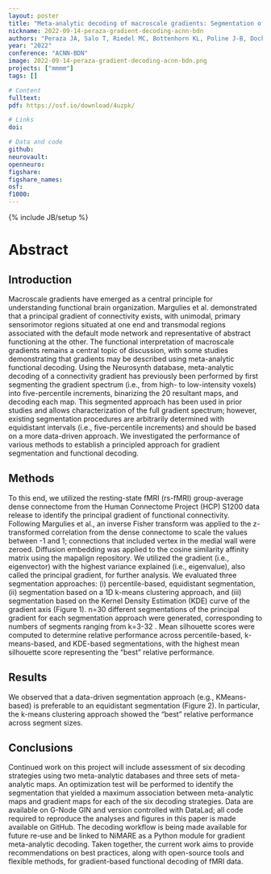 ```yaml
---
layout: poster
title: "Meta-analytic decoding of macroscale gradients: Segmentation of connectivity gradients"
nickname: 2022-09-14-peraza-gradient-decoding-acnn-bdn
authors: "Peraza JA, Salo T, Riedel MC, Bottenhorn KL, Poline J-B, Dockès J, Kent JD, de la Vega A, Laird AR"
year: "2022"
conference: "ACNN-BDN"
image: 2022-09-14-peraza-gradient-decoding-acnn-bdn.png
projects: ["mmmm"]
tags: []

# Content
fulltext:
pdf: https://osf.io/download/4uzpk/

# Links
doi:

# Data and code
github:
neurovault:
openneuro:
figshare:
figshare_names:
osf:
f1000:
---
```


{% include JB/setup %}

# Abstract

## Introduction

Macroscale gradients have emerged as a central principle for understanding functional brain organization. Margulies et al. demonstrated that a principal gradient of connectivity exists, with unimodal, primary sensorimotor regions situated at one end and transmodal regions associated with the default mode network and representative of abstract functioning at the other. The functional interpretation of macroscale gradients remains a central topic of discussion, with some studies demonstrating that gradients may be described using meta-analytic functional decoding. Using the Neurosynth database, meta-analytic decoding of a connectivity gradient has previously been performed by first segmenting the gradient spectrum (i.e., from high- to low-intensity voxels) into five-percentile increments, binarizing the 20 resultant maps, and decoding each map. This segmented approach has been used in prior studies and allows characterization of the full gradient spectrum; however, existing segmentation procedures are arbitrarily determined with equidistant intervals (i.e., five-percentile increments) and should be based on a more data-driven approach. We investigated the performance of various methods to establish a principled approach for gradient segmentation and functional decoding.

## Methods

To this end, we utilized the resting-state fMRI (rs-fMRI) group-average dense connectome from the Human Connectome Project (HCP) S1200 data release to identify the principal gradient of functional connectivity. Following Margulies et al., an inverse Fisher transform was applied to the z-transformed correlation from the dense connectome to scale the values between -1 and 1; connections that included vertex in the medial wall were zeroed. Diffusion embedding was applied to the cosine similarity affinity matrix using the mapalign repository. We utilized the gradient (i.e., eigenvector) with the highest variance explained (i.e., eigenvalue), also called the principal gradient, for further analysis. We evaluated three segmentation approaches: (i) percentile-based, equidistant segmentation, (ii) segmentation based on a 1D k-means clustering approach, and (iii) segmentation based on the Kernel Density Estimation (KDE) curve of the gradient axis (Figure 1). n=30 different segmentations of the principal gradient for each segmentation approach were generated, corresponding to numbers of segments ranging from k=3-32 . Mean silhouette scores were computed to determine relative performance across percentile-based, k-means-based, and KDE-based segmentations, with the highest mean silhouette score representing the “best” relative performance.

## Results

We observed that a data-driven segmentation approach (e.g., KMeans-based) is preferable to an equidistant segmentation (Figure 2). In particular, the k-means clustering approach showed the “best” relative performance across segment sizes.

## Conclusions

Continued work on this project will include assessment of six decoding strategies using two meta-analytic databases and three sets of meta-analytic maps. An optimization test will be performed to identify the segmentation that yielded a maximum association between meta-analytic maps and gradient maps for each of the six decoding strategies. Data are available on G-Node GIN and version controlled with DataLad; all code required to reproduce the analyses and figures in this paper is made available on GitHub. The decoding workflow is being made available for future re-use and be linked to NiMARE as a Python module for gradient meta-analytic decoding. Taken together, the current work aims to provide recommendations on best practices, along with open-source tools and flexible methods, for gradient-based functional decoding of fMRI data.
